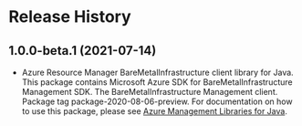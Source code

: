 # Release History

## 1.0.0-beta.1 (2021-07-14)

- Azure Resource Manager BareMetalInfrastructure client library for Java. This package contains Microsoft Azure SDK for BareMetalInfrastructure Management SDK. The BareMetalInfrastructure Management client. Package tag package-2020-08-06-preview. For documentation on how to use this package, please see [Azure Management Libraries for Java](https://aka.ms/azsdk/java/mgmt).
